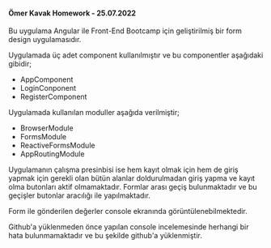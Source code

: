 #### Ömer Kavak Homework - 25.07.2022

Bu uygulama Angular ile Front-End Bootcamp için geliştirilmiş bir form design uygulamasıdır.

Uygulamada üç adet component kullanılmıştır ve bu componentler aşağıdaki gibidir;

- AppComponent
- LoginConponent
- RegisterComponent

Uygulamada kullanılan moduller aşağıda verilmiştir;

- BrowserModule
- FormsModule
- ReactiveFormsModule
- AppRoutingModule

Uygulamanın çalışma presinbisi ise hem kayıt olmak için hem de giriş yapmak için gerekli olan bütün alanlar doldurulmadan
giriş yapma ve kayıt olma butonları aktif olmamaktadır. Formlar arası geçiş bulunmaktadır ve bu geçişler butonlar
aracılığı ile yapılmaktadır.

Form ile gönderilen değerler console ekranında görüntülenebilmektedir.

Github'a yüklenmeden önce yapılan console incelemesinde herhangi bir hata bulunmamaktadır ve bu şekilde github'a yüklenmiştir.
